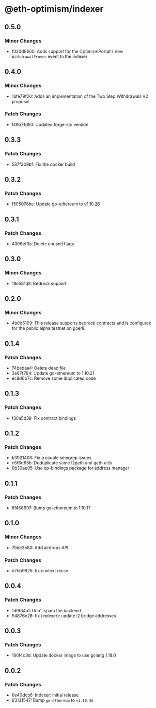 # @eth-optimism/indexer

## 0.5.0

### Minor Changes

- f030d8660: Adds support for the OptimismPortal's new `WithdrawalProven` event to the indexer

## 0.4.0

### Minor Changes

- 1bfe79f20: Adds an implementation of the Two Step Withdrawals V2 proposal

### Patch Changes

- f49b71d50: Updated forge-std version

## 0.3.3

### Patch Changes

- 587f309bf: Fix the docker build

## 0.3.2

### Patch Changes

- f505078be: Update go-ethereum to v1.10.26

## 0.3.1

### Patch Changes

- 4006ef3a: Delete unused flags

## 0.3.0

### Minor Changes

- 19e581d8: Bedrock support

## 0.2.0

### Minor Changes

- 4b0d5109: This release supports bedrock contracts and is configured for the public alpha testnet on goerli.

## 0.1.4

### Patch Changes

- 74babaa4: Delete dead file
- 3e67f784: Update go-ethereum to 1.10.21
- ec8d6b7c: Remove some duplicated code

## 0.1.3

### Patch Changes

- f30a5d39: Fix contract bindings

## 0.1.2

### Patch Changes

- b3921408: Fix a couple semgrep issues
- c6f6d68b: Deduplicate some l2geth and geth utils
- 0b30ae05: Use op-bindings package for address manager

## 0.1.1

### Patch Changes

- 6f458607: Bump go-ethereum to 1.10.17

## 0.1.0

### Minor Changes

- 79be3e80: Add airdrops API

### Patch Changes

- d7bb9625: fix context reuse

## 0.0.4

### Patch Changes

- 1df934a1: Don't spam the backend
- 94876e28: fix (indexer): update l2 bridge addresses

## 0.0.3

### Patch Changes

- 160f4c3d: Update docker image to use golang 1.18.0

## 0.0.2

### Patch Changes

- 0e40dcb6: Indexer: initial release
- 93131547: Bump `go-ethereum` to `v1.10.16`

